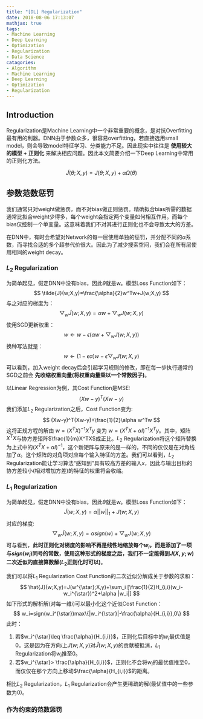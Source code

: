 ```yaml
---
title: "[DL] Regularization"
date: 2018-08-06 17:13:07
mathjax: true
tags:
- Machine Learning
- Deep Learning
- Optimization
- Regularization
- Data Science
catagories:
- Algorithm
- Machine Learning
- Deep Learning
- Optimization
- Regularization
---
```

## Introduction
Regularization是Machine Learning中一个非常重要的概念，是对抗Overfitting最有用的利器。DNN由于参数众多，很容易overfitting，若直接选用small model，则会导致model特征学习、分类能力不足。因此现实中往往是 __使用较大的模型 + 正则化__ 来解决相应问题。因此本文简要介绍一下Deep Learning中常用的正则化方法。

$$
\tilde{J}(\theta;X,y)=J(\theta;X,y)+\alpha\Omega(\theta)
$$

## 参数范数惩罚
我们通常只对weight做惩罚，而不对bias做正则惩罚。精确拟合bias所需的数据通常比拟合weight少得多，每个weight会指定两个变量如何相互作用。而每个bias仅控制一个单变量。这意味着我们不对其进行正则化也不会导致太大的方差。

在DNN中，有时会希望对Network的每一层使用单独的惩罚，并分配不同的$\alpha$系数，而寻找合适的多个超参代价很大。因此为了减少搜索空间，我们会在所有层使用相同的weight decay。

### $L_2$ Regularization
为简单起见，假定DNN中没有bias，因此$\theta$就是$w$。模型Loss Function如下：
$$
\tilde{J}(w;X,y)=\frac{\alpha}{2}w^Tw+J(w;X,y)
$$
与之对应的梯度为：
$$
\bigtriangledown_w \tilde{J}(w;X,y)=\alpha w+\bigtriangledown_w J(w;X,y)
$$
使用SGD更新权重：
$$
w\leftarrow w-\epsilon(\alpha w+\bigtriangledown_w J(w;X,y))
$$
换种写法就是：
$$
w\leftarrow (1-\epsilon\alpha)w-\epsilon\bigtriangledown_w J(w;X,y)
$$
可以看到，加入weight decay后会引起学习规则的修改，即在每一步执行通常的SGD之前会 __先收缩权重向量(将权重向量乘以一个常数因子)__。

以Linear Regression为例，其Cost Function是MSE:
$$
(Xw-y)^T(Xw-y)
$$
我们添加$L_2$ Regularization之后，Cost Function变为:
$$
(Xw-y)^T(Xw-y)+\frac{1}{2}\alpha w^Tw
$$
这将正规方程的解由 $w=(X^TX)^{-1}X^Ty$ 变为 $w=(X^TX+\alpha I)^{-1}X^Ty$。其中，矩阵$X^TX$与协方差矩阵$\frac{1}{m}X^TX$成正比。$L_2$ Regularization将这个矩阵替换为上式中的$(X^TX+\alpha I)^{-1}$，这个新矩阵与原来的是一样的，不同的仅仅是在对角线加了$\alpha$。这个矩阵的对角项对应每个输入特征的方差。我们可以看到，$L_2$ Regularization能让学习算法“感知到”具有较高方差的输入$x$，因此与输出目标的协方差较小(相对增加方差)的特征的权重将会收缩。

### $L_1$ Regularization
为简单起见，假定DNN中没有bias，因此$\theta$就是$w$。模型Loss Function如下：
$$
\tilde{J}(w;X,y)=\alpha||w||_1+J(w;X,y)
$$
对应的梯度:
$$
\bigtriangledown_w \tilde{J}(w;X,y)=\alpha sign(w)+\bigtriangledown_w J(w;X,y)
$$
可与看到，__此时正则化对梯度的影响不再是线性地缩放每个$w_i$，而是添加了一项与$sign(w_i)$同号的常数，使用这种形式的梯度之后，我们不一定能得到$J(X,y;w)$二次近似的直接算数解($L_2$正则化时可以)__。

我们可以将$L_1$ Regularization Cost Function的二次近似分解成关于参数的求和：
$$
\hat{J}(w;X,y)=J(w^{\star};X,y)+\sum_i [\frac{1}{2}H_{i,i}(w_i-w_i^{\star})^2+\alpha |w_i|]
$$
如下形式的解析解(对每一维$i$)可以最小化这个近似Cost Function：
$$
w_i=sign(w_i^{\star})max\{|w_i^{\star}|-\frac{\alpha}{H_{i,i}},0\}
$$
此时： 
1) 若$w_i^{\star}\leq \frac{\alpha}{H_{i,i}}$，正则化后目标中的$w_i$最优值是0。这是因为在方向$i$上$J(w;X,y)$对$\hat{J}(w;X,y)$的贡献被抵消，$L_1$ Regularization将$w_i$推至0。
2) 若$w_i^{\star}> \frac{\alpha}{H_{i,i}}$，正则化不会将$w_i$的最优值推至0，而仅仅在那个方向上移动$\frac{\alpha}{H_{i,i}}$的距离。

相比$L_2$ Regularization，$L_1$ Regularization会产生更稀疏的解(最优值中的一些参数为0)。

### 作为约束的范数惩罚
